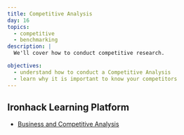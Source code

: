 ```yaml
---
title: Competitive Analysis
day: 16
topics:
  - competitive
  - benchmarking
description: |
  We'll cover how to conduct competitive research.

objectives:
  - understand how to conduct a Competitive Analysis
  - learn why it is important to know your competitors
---
```



Ironhack Learning Platform
--------------------------

- [Business and Competitive Analysis](http://learn.ironhack.com/#/learning_unit/7032)
